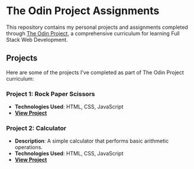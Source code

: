 
# The Odin Project Assignments

This repository contains my personal projects and assignments completed through [The Odin Project](https://www.theodinproject.com/), a comprehensive curriculum for learning Full Stack Web Development.

## Projects

Here are some of the projects I've completed as part of The Odin Project curriculum:

### Project 1: Rock Paper Scissors
- **Technologies Used**: HTML, CSS, JavaScript
- **[View Project](./JavaScript-exercises/)**

### Project 2: Calculator
- **Description**: A simple calculator that performs basic arithmetic operations.
- **Technologies Used**: HTML, CSS, JavaScript
- **[View Project](./JavaScript-exercises/Calculator/index.html)**